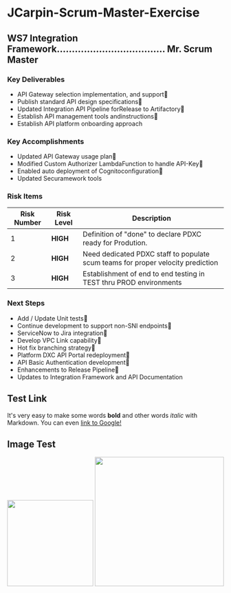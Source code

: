 # JCarpin-Scrum-Master-Exercise

## WS7 Integration Framework.................................... Mr. Scrum Master

### Key Deliverables
- API Gateway selection implementation, and support 
- Publish standard API design specifications 
- Updated Integration API Pipeline forRelease to Artifactory 
- Establish API management tools andinstructions 
- Establish API platform onboarding approach

### Key Accomplishments 
- Updated API Gateway usage plan 
- Modified Custom Authorizer LambdaFunction to handle API-Key 
- Enabled auto deployment of Cognitoconfiguration 
- Updated Securamework tools

### Risk Items

Risk Number | Risk Level | Description
----------- | ---------- | -----------------------------------------------------------
 1 | **HIGH** | Definition of &quot;done&quot; to declare PDXC ready for Prodution.
 2 | **HIGH** | Need dedicated PDXC staff to populate scum teams for proper velocity prediction
 3 | **HIGH** | Establishment of end to end testing in TEST thru PROD environments

### Next Steps
- Add / Update Unit tests
- Continue development to support non-SNI endpoints
- ServiceNow to Jira integration
- Develop VPC Link capability
- Hot fix branching strategy
- Platform DXC API Portal redeployment
- API Basic Authentication development
- Enhancements to Release Pipeline
- Updates to Integration Framework and API Documentation

## Test Link

It's very easy to make some words **bold** and other words *italic* with Markdown. You can even [link to Google!](http://google.com)

## Image Test
<img src="https://openclipart.org/image/2400px/svg_to_png/28580/kablam-Number-Animals-1.png" width="200"/> <img src="https://openclipart.org/download/71101/two.svg" width="300"/>


